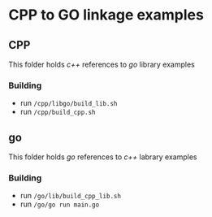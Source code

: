 # CPP to GO linkage examples

## CPP
This folder holds *c++* references to *go* library examples 

### Building

- run `/cpp/libgo/build_lib.sh` 
- run `/cpp/build_cpp.sh`

## go
This folder holds *go* references to *c++* labrary examples

### Building

- run `/go/lib/build_cpp_lib.sh`
- run `/go/go run main.go`

